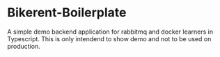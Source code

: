 # Bikerent-Boilerplate

A simple demo backend application for rabbitmq and docker learners in Typescript.
This is only intendend to show demo and not to be used on production.
